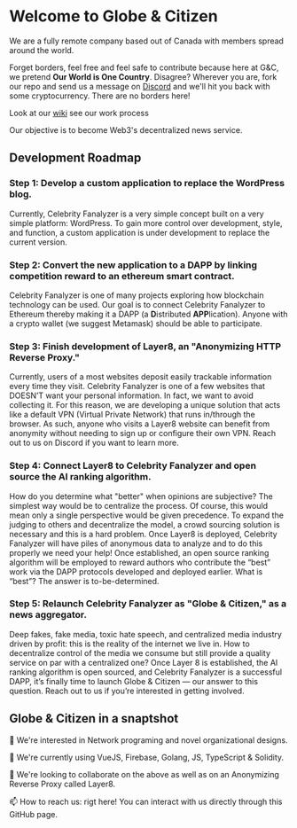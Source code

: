 # Welcome to Globe & Citizen

We are a fully remote company based out of Canada with members spread around the world.

Forget borders, feel free and feel safe to contribute because here at G&C, we pretend **Our World is One Country**. Disagree? Wherever you are, fork our repo and send us a message on [Discord](https://discord.gg/kBpdUbkNQU) and we'll hit you back with some cryptocurrency. There are no borders here!

Look at our [wiki](https://github.com/globe-and-citizen/.github/wiki) see our work process 

Our objective is to become Web3's decentralized news service. 

## Development Roadmap

### Step 1: Develop a custom application to replace the WordPress blog.
Currently, Celebrity Fanalyzer is a very simple concept built on a very simple platform: WordPress. To gain more control over development, style, and function, a custom application is under development to replace the current version.

### Step 2: Convert the new application to a DAPP by linking competition reward to an ethereum smart contract.
Celebrity Fanalyzer is one of many projects exploring how blockchain technology can be used. Our goal is to connect Celebrity Fanalyzer to Ethereum thereby making it a DAPP (a **D**istributed **APP**lication). Anyone with a crypto wallet (we suggest Metamask) should be able to participate.

### Step 3: Finish development of Layer8, an "Anonymizing HTTP Reverse Proxy."
Currently, users of a most websites deposit easily trackable information every time they visit. Celebrity Fanalyzer is one of a few websites that DOESN’T want your personal information. In fact, we want to avoid collecting it. For this reason, we are developing a unique solution that acts like a default VPN (Virtual Private Network) that runs in/through the browser. As such, anyone who visits a Layer8 website can benefit from anonymity without needing to sign up or configure their own VPN. Reach out to us on Discord if you want to learn more.

### Step 4: Connect Layer8 to Celebrity Fanalyzer and open source the AI ranking algorithm.
How do you determine what "better" when opinions are subjective? The simplest way would be to centralize the process. Of course, this would mean only a single perspective would be given precedence. To expand the judging to others and decentralize the model, a crowd sourcing solution is necessary and this is a hard problem. Once Layer8 is deployed, Celebrity Fanalyzer will have piles of anonymous data to analyze and to do this properly we need your help! Once established, an open source ranking algorithm will be employed to reward authors who contribute the “best” work via the DAPP protocols developed and deployed earlier. What is “best”? The answer is to-be-determined.

### Step 5: Relaunch Celebrity Fanalyzer as "Globe & Citizen," as a news aggregator.
Deep fakes, fake media, toxic hate speech, and centralized media industry driven by profit: this is the reality of the internet we live in. How to decentralize control of the media we consume but still provide a quality service on par with a centralized one? Once Layer 8 is established, the AI ranking algorithm is open sourced, and Celebrity Fanalyzer is a successful DAPP, it’s finally time to launch Globe & Citizen — our answer to this question. Reach out to us if you’re interested in getting involved.




## Globe & Citizen in a snaptshot
👀 We're interested in Network programing and novel organizational designs.

🌱 We're currently using VueJS, Firebase, Golang, JS, TypeScript & Solidity.

💞️ We're looking to collaborate on the above as well as on an Anonymizing Reverse Proxy called Layer8.

📫 How to reach us: rigt here! You can interact with us directly through this GitHub page.

